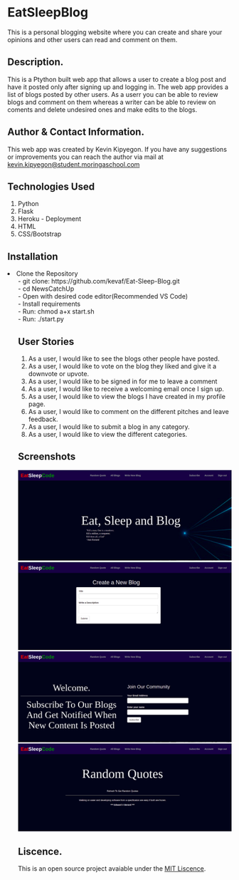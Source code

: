 # EatSleepBlog

This is a personal blogging website where you can create and share your opinions and other users can read and comment on them.

## Description.
This is a Ptython built web app that allows a user to create a blog post and have it posted only after signing up and logging in. The web app provides a list of blogs posted by other users. As a userr you can be able to review blogs and comment on them whereas a writer can be able to review on coments and delete undesired ones and make edits to the blogs.

## Author & Contact Information.
This web app was created by Kevin Kipyegon. If you have any suggestions or improvements you can reach the author via mail at kevin.kipyegon@student.moringaschool.com

## Technologies Used
1. Python
2. Flask
3. Heroku - Deployment
4. HTML
5. CSS/Bootstrap

## Installation
<li>Clone the Repository
<ul> - git clone: https://github.com/kevaf/Eat-Sleep-Blog.git <br>
- cd NewsCatchUp <br>
- Open with desired code editor(Recommended VS Code) <br>
- Install requirements <br>
- Run: chmod a+x start.sh <br>
- Run: ./start.py

## User Stories
1. As a user, I would like to see the blogs other people have posted.
2. As a user, I would like to vote on the blog they liked and give it a downvote or upvote.
3. As a user, I would like to be signed in for me to leave a comment
4. As a user, I would like to receive a welcoming email once I sign up.
5. As a user, I would like to view the blogs I have created in my profile page.
6. As a user, I would like to comment on the different pitches and leave feedback.
7. As a user, I would like to submit a blog in any category.
8. As a user, I would like to view the different categories.

## Screenshots
![Home](app/static/assets/home.png)
![New](app/static/assets/hnew.png)
![Comment](app/static/assets/hcomment.png)
![Random](app/static/assets/hrandom.png)

## Liscence.
This is an open source project avaiable under the [MIT Liscence](LISCENCE).